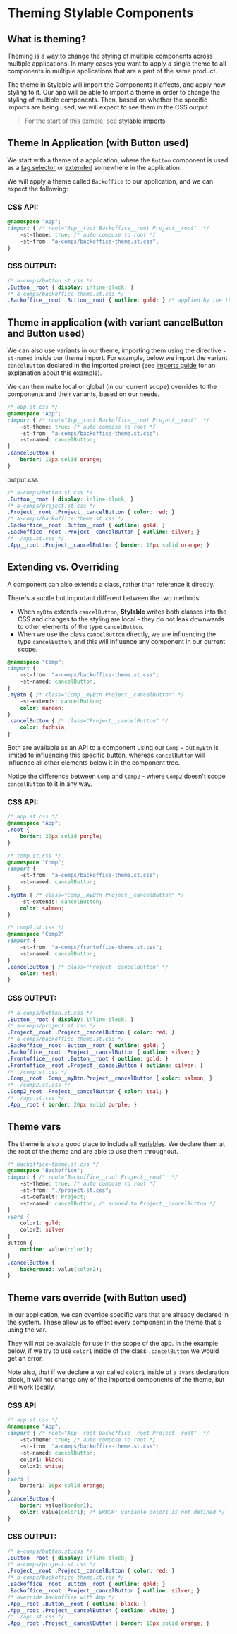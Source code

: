 # Theming Stylable Components

## What is theming?

Theming is a way to change the styling of multiple components across multiple applications. In many cases you want to apply a single theme to all components in multiple applications that are a part of the same product. 

The theme in Stylable will import the Components it affects, and apply new styling to it. Our app will be able to import a theme in order to change the styling of multiple components. Then, based on whether the specific imports are being used, we will expect to see them in the CSS output.

> For the start of this exmple, see [stylable imports](./stylable-imports-guide.md). 

## Theme In Application (with Button used)

We start with a theme of a application, where the `Button` component is used as a [tag selector](../references/tag-selector.md) or [extended](../references/extend-stylesheet.md) somewhere in the application.

We will apply a theme called `Backoffice` to our application, and we can expect the following:

### CSS API:
```css
@namespace "App";
:import { /* root="App__root Backoffice__root Project__root"  */
    -st-theme: true; /* auto compose to root */
    -st-from: "a-comps/backoffice-theme.st.css";
}
```

### CSS OUTPUT:
```css
/* a-comps/button.st.css */
.Button__root { display: inline-block; } 
/* a-comps/backoffice-theme.st.css */
.Backoffice__root .Button__root { outline: gold; } /* applied by the theme */
```

## Theme in application (with variant cancelButton and Button used)

We can also use variants in our theme, importing them using the directive `-st-named` inside our theme import. For example, below we import the variant `cancelButton` declared in the imported project (see [imports guide](./stylable-imports-guide.md) for an explanation about this example).

We can then make local or global (in our current scope) overrides to the components and their variants, based on our needs.

```css
/* app.st.css */
@namespace "App";
:import { /* root="App__root Backoffice__root Project__root"  */
    -st-theme: true; /* auto compose to root */
    -st-from: "a-comps/backoffice-theme.st.css";
    -st-named: cancelButton;
}
.cancelButton {
    border: 10px solid orange;
}
```
output.css
```css
/* a-comps/button.st.css */
.Button__root { display: inline-block; }
/* a-comps/project.st.css */
.Project__root .Project__cancelButton { color: red; }
/* a-comps/backoffice-theme.st.css */
.Backoffice__root .Button__root { outline: gold; }
.Backoffice__root .Project__cancelButton { outline: silver; }
/* ./app.st.css */
.App__root .Project__cancelButton { border: 10px solid orange; }
```

## Extending vs. Overriding

A component can also extends a class, rather than reference it directly.

There's a subtle but important different between the two methods:
* When `myBtn` extends `cancelButton`, **Stylable** writes both classes into the CSS and changes to the styling are local - they do not leak downwards to other elements of the type `cancelButton`. 
* When we use the class `cancelButton` directly, we are influencing the type `cancelButton`, and this will influence any component in our current scope.


```css
@namespace "Comp";
:import {
    -st-from: "a-comps/backoffice-theme.st.css";
    -st-named: cancelButton;
}
.myBtn { /* class="Comp__myBtn Project__cancelButton" */
    -st-extends: cancelButton;
    color: maroon;
}
.cancelButton { /* class="Project__cancelButton" */
    color: fuchsia;
}
```

Both are available as an API to a component using our `Comp` - but `myBtn` is limited to influencing this specific button, whereas `cancelButton` will influence all other elements below it in the component tree.

Notice the difference between `Comp` and `Comp2` - where `Comp2` doesn't scope `cancelButton` to it in any way.


### CSS API:
```css
/* app.st.css */
@namespace "App";
.root {
    border: 20px solid purple;
}
```
```css
/* comp.st.css */
@namespace "Comp";
:import {
    -st-from: "a-comps/backoffice-theme.st.css";
    -st-named: cancelButton;
}
.myBtn { /* class="Comp__myBtn Project__cancelButton" */
    -st-extends: cancelButton;
    color: salmon;
}
```
```css
/* comp2.st.css */
@namespace "Comp2";
:import {
    -st-from: "a-comps/frontoffice-theme.st.css";
    -st-named: cancelButton;
}
.cancelButton { /* class="Project__cancelButton" */
    color: teal;
}
```

### CSS OUTPUT:
```css
/* a-comps/button.st.css */
.Button__root { display: inline-block; }
/* a-comps/project.st.css */
.Project__root .Project__cancelButton { color: red; }
/* a-comps/backoffice-theme.st.css */
.Backoffice__root .Button__root { outline: gold; }
.Backoffice__root .Project__cancelButton { outline: silver; }
.Frontoffice__root .Button__root { outline: gold; }
.Frontoffice__root .Project__cancelButton { outline: silver; }
/* ./comp.st.css */
.Comp__root .Comp__myBtn.Project__cancelButton { color: salmon; }
/* ./comp2.st.css */
.Comp2_root .Project__cancelButton { color: teal; }
/* ./app.st.css */
.App__root { border: 20px solid purple; }
```

## Theme vars

The theme is also a good place to include all [variables](../references/variables.md). We declare them at the root of the theme and are able to use them throughout.

```css
/* backoffice-theme.st.css */
@namespace "Backoffice";
:import { /* root="Backoffice__root Project__root"  */
    -st-theme: true; /* auto compose to root */
    -st-from: "./project.st.css";
    -st-default: Project;
    -st-named: cancelButton; /* scoped to Project__cancelButton */
}
:vars {
    color1: gold;
    color2: silver;
}
Button {
    outline: value(color1);
}
.cancelButton { 
    background: value(color2);
}
```

## Theme vars override (with Button used)

In our application, we can override specific vars that are already declared in the system. These allow us to effect every component in the theme that's using the var.

They will _not_ be available for use in the scope of the app. In the example below, if we try to use `color1` inside of the class `.cancelButton` we would get an error. 

Note also, that if we declare a var called `color1` inside of a `:vars` declaration block, it will not change any of the imported components of the theme, but will work locally.

### CSS API
```css
/* app.st.css */
@namespace "App";
:import { /* root="App__root Backoffice__root Project__root"  */
    -st-theme: true; /* auto compose to root */
    -st-from: "a-comps/backoffice-theme.st.css";
    -st-named: cancelButton;
    color1: black;
    color2: white;
}
:vars {
    border1: 10px solid orange;
}
.cancelButton {
    border: value(border1);
    color: value(color1); /* ERROR: variable color1 is not defined */
}
```

### CSS OUTPUT:
```css
/* a-comps/button.st.css */
.Button__root { display: inline-block; }
/* a-comps/project.st.css */
.Project__root .Project__cancelButton { color: red; }
/* a-comps/backoffice-theme.st.css */
.Backoffice__root .Button__root { outline: gold; }
.Backoffice__root .Project__cancelButton { outline: silver; }
/* override backoffice with App */
.App__root .Button__root { outline: black; }
.App__root .Project__cancelButton { outline: white; }
/* ./app.st.css */
.App__root .Project__cancelButton { border: 10px solid orange; }
```
